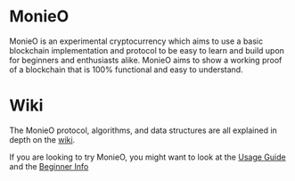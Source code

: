 # MonieO
MonieO is an experimental cryptocurrency which aims to use a basic blockchain implementation and protocol to be easy to learn and build upon for beginners and enthusiasts alike. MonieO aims to show a working proof of a blockchain that is 100% functional and easy to understand.

# Wiki
The MonieO protocol, algorithms, and data structures are all explained in depth on the [wiki](https://github.com/Symphonic3/MonieO/wiki).

If you are looking to try MonieO, you might want to look at the [Usage Guide](https://github.com/Symphonic3/MonieO/wiki/Usage-Guide) and the [Beginner Info](https://github.com/Symphonic3/MonieO/wiki/Beginner-Info)
